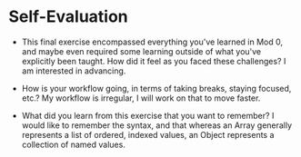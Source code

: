 # Self-Evaluation

- This final exercise encompassed everything you've learned in Mod 0, and maybe even required some learning outside of what you've explicitly been taught. How did it feel as you faced these challenges?
I am interested in advancing.

- How is your workflow going, in terms of taking breaks, staying focused, etc.?
My workflow is irregular, I will work on that to move faster.

- What did you learn from this exercise that you want to remember?
I would like to remember the syntax, and that whereas an Array generally represents a list of ordered, indexed values, an Object represents a collection of named values.
